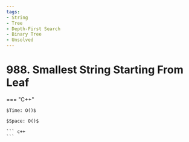 ```yaml
---
tags:
- String
- Tree
- Depth-First Search
- Binary Tree
- Unsolved
---
```



# 988. Smallest String Starting From Leaf

=== "C++"

    $Time: O()$

    $Space: O()$

    ``` c++
    ```